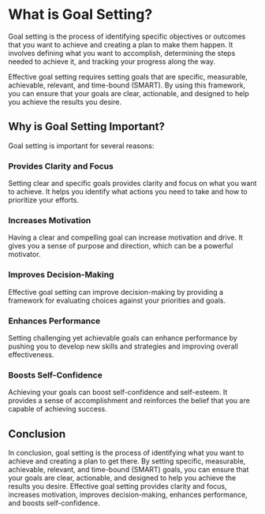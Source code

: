 What is Goal Setting?
============================================================

Goal setting is the process of identifying specific objectives or outcomes that you want to achieve and creating a plan to make them happen. It involves defining what you want to accomplish, determining the steps needed to achieve it, and tracking your progress along the way.

Effective goal setting requires setting goals that are specific, measurable, achievable, relevant, and time-bound (SMART). By using this framework, you can ensure that your goals are clear, actionable, and designed to help you achieve the results you desire.

Why is Goal Setting Important?
------------------------------

Goal setting is important for several reasons:

### Provides Clarity and Focus

Setting clear and specific goals provides clarity and focus on what you want to achieve. It helps you identify what actions you need to take and how to prioritize your efforts.

### Increases Motivation

Having a clear and compelling goal can increase motivation and drive. It gives you a sense of purpose and direction, which can be a powerful motivator.

### Improves Decision-Making

Effective goal setting can improve decision-making by providing a framework for evaluating choices against your priorities and goals.

### Enhances Performance

Setting challenging yet achievable goals can enhance performance by pushing you to develop new skills and strategies and improving overall effectiveness.

### Boosts Self-Confidence

Achieving your goals can boost self-confidence and self-esteem. It provides a sense of accomplishment and reinforces the belief that you are capable of achieving success.

Conclusion
----------

In conclusion, goal setting is the process of identifying what you want to achieve and creating a plan to get there. By setting specific, measurable, achievable, relevant, and time-bound (SMART) goals, you can ensure that your goals are clear, actionable, and designed to help you achieve the results you desire. Effective goal setting provides clarity and focus, increases motivation, improves decision-making, enhances performance, and boosts self-confidence.
